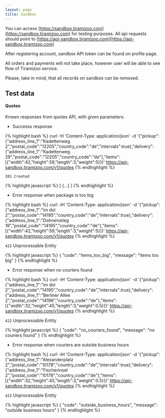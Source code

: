 ```yaml
---
layout: page
title: Sandbox
---
```


You can access [https://sandbox.tiramizoo.com](https://sandbox.tiramizoo.com) for testing purposes.
All api requests should point to [https://api-sandbox.tiramizoo.com](https://api-sandbox.tiramizoo.com)

After registering account, sandbox API token can be found on profile page.

All orders and payments will not take place, however user will be able to see flow of Tiramizoo service.

Please, take in mind, that all records on sandbox can be removed.

## Test data

#### Quotes

Known responses from quotes API, with given parameters:

* Successs response

{% highlight bash %}
curl -H 'Content-Type: application/json' -d '{"pickup":{"address_line_1":"Kadettenweg 2","postal_code":"12205","country_code":"de","intervals":true},"delivery":{"address_line_1":"Kadettenweg 29","postal_code":"12205","country_code":"de"},"items":[{"width":42,"height":59,"length":3,"weight":5}]}' https://api-sandbox.tiramizoo.com/v1/quotes
{% endhighlight %}

`201 Created`

{% highlight javascript %}
[
  {...}
]
{% endhighlight %}

* Error response when package is too big

{% highlight bash %}
curl -iH 'Content-Type: application/json' -d '{"pickup":{"address_line_1":"im dol 2","postal_code":"14195","country_code":"de","intervals":true},"delivery":{"address_line_1":"Dohnenstieg 19","postal_code":"14195","country_code":"de"},"items":[{"width":42,"height":59,"length":3,"weight":5}]}' https://api-sandbox.tiramizoo.com/v1/quotes
{% endhighlight %}

`422` Unprocessable Entity

{% highlight javascript %}
{
  "code": "items_too_big",
  "message": "items too big"
}
{% endhighlight %}

* Error response when no couriers found

{% highlight bash %}
curl -iH 'Content-Type: application/json' -d '{"pickup":{"address_line_1":"im dol 2","postal_code":"14195","country_code":"de","intervals":true},"delivery":{"address_line_1":"Berliner Allee 2","postal_code":"14196","country_code":"de"},"items":[{"width":32,"height":45,"length":3,"weight":0.5}]}' https://api-sandbox.tiramizoo.com/v1/quotes
{% endhighlight %}

`422` Unprocessable Entity

{% highlight javascript %}
{
  "code": "no_couriers_found",
  "message": "no couriers found"
}
{% endhighlight %}

* Error response when couriers are outside business hours

{% highlight bash %}
curl -iH 'Content-Type: application/json' -d '{"pickup":{"address_line_1":"Alexanderplatz 2","postal_code":"10178","country_code":"de","intervals":true},"delivery":{"address_line_1":"Fischerinsel 2","postal_code":"10178","country_code":"de"},"items":[{"width":32,"height":45,"length":3,"weight":0.5}]}' https://api-sandbox.tiramizoo.com/v1/quotes
{% endhighlight %}

`422` Unprocessable Entity

{% highlight javascript %}
{
  "code": "outside_business_hours",
  "message": "outside business hours"
}
{% endhighlight %}
